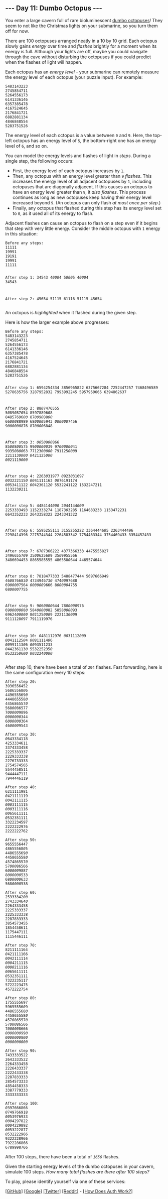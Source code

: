 <!DOCTYPE html>
<html lang="en-us">
<head>
<meta charset="utf-8"/>
<title>Day 11 - Advent of Code 2021</title>
<!--[if lt IE 9]><script src="/static/html5.js"></script><![endif]-->
<link href='//fonts.googleapis.com/css?family=Source+Code+Pro:300&subset=latin,latin-ext' rel='stylesheet' type='text/css'/>
<link rel="stylesheet" type="text/css" href="/static/style.css?26"/>
<link rel="stylesheet alternate" type="text/css" href="/static/highcontrast.css?0" title="High Contrast"/>
<link rel="shortcut icon" href="/favicon.png"/>
</head><!--




Oh, hello!  Funny seeing you here.

I appreciate your enthusiasm, but you aren't going to find much down here.
There certainly aren't clues to any of the puzzles.  The best surprises don't
even appear in the source until you unlock them for real.

Please be careful with automated requests; I'm not a massive company, and I can
only take so much traffic.  Please be considerate so that everyone gets to play.

If you're curious about how Advent of Code works, it's running on some custom
Perl code. Other than a few integrations (auth, analytics, social media), I
built the whole thing myself, including the design, animations, prose, and all
of the puzzles.

The puzzles are most of the work; preparing a new calendar and a new set of
puzzles each year takes all of my free time for 4-5 months. A lot of effort
went into building this thing - I hope you're enjoying playing it as much as I
enjoyed making it for you!

If you'd like to hang out, I'm @ericwastl on Twitter.

- Eric Wastl


















































-->
<body>
<header><div><h1 class="title-global"><a href="/">Advent of Code</a></h1><nav><ul><li><a href="/2021/about">[About]</a></li><li><a href="/2021/events">[Events]</a></li><li><a href="https://teespring.com/stores/advent-of-code" target="_blank">[Shop]</a></li><li><a href="/2021/auth/login">[Log In]</a></li></ul></nav></div><div><h1 class="title-event">&nbsp;&nbsp;&nbsp;<span class="title-event-wrap">var y=</span><a href="/2021">2021</a><span class="title-event-wrap">;</span></h1><nav><ul><li><a href="/2021">[Calendar]</a></li><li><a href="/2021/support">[AoC++]</a></li><li><a href="/2021/sponsors">[Sponsors]</a></li><li><a href="/2021/leaderboard">[Leaderboard]</a></li><li><a href="/2021/stats">[Stats]</a></li></ul></nav></div></header>

<div id="sidebar">
<div id="sponsor"><div class="quiet">Our <a href="/2021/sponsors">sponsors</a> help make Advent of Code possible:</div><div class="sponsor"><a href="https://generacta.avature.net/careers/SearchJobs/?splitLocationSearch_state=605" target="_blank" onclick="if(ga)ga('send','event','sponsor','sidebar',this.href);" rel="noopener">Generac CES</a> - Help us build a decentralized PV grid to combat climate change</div></div>
</div><!--/sidebar-->

<main>
<script>window.addEventListener('click', function(e,s,r){if(e.target.nodeName==='CODE'&&e.detail===3){s=window.getSelection();s.removeAllRanges();r=document.createRange();r.selectNodeContents(e.target);s.addRange(r);}});</script>
<article class="day-desc"><h2>--- Day 11: Dumbo Octopus ---</h2><p>You enter a large cavern full of rare bioluminescent <a href="https://www.youtube.com/watch?v=eih-VSaS2g0" target="_blank">dumbo octopuses</a>! They seem to not like the Christmas lights on your submarine, so you turn them off for now.</p>
<p>There are 100 <span title="I know it's weird; I grew up saying 'octopi' too.">octopuses</span> arranged neatly in a 10 by 10 grid. Each octopus slowly gains <em>energy</em> over time and <em>flashes</em> brightly for a moment when its energy is full. Although your lights are off, maybe you could navigate through the cave without disturbing the octopuses if you could predict when the flashes of light will happen.</p>
<p>Each octopus has an <em>energy level</em> - your submarine can remotely measure the energy level of each octopus (your puzzle input). For example:</p>
<pre><code>5483143223
2745854711
5264556173
6141336146
6357385478
4167524645
2176841721
6882881134
4846848554
5283751526
</code></pre>
<p>The energy level of each octopus is a value between <code>0</code> and <code>9</code>. Here, the top-left octopus has an energy level of <code>5</code>, the bottom-right one has an energy level of <code>6</code>, and so on.</p>
<p>You can model the energy levels and flashes of light in <em>steps</em>. During a single step, the following occurs:</p>
<ul>
<li>First, the energy level of each octopus increases by <code>1</code>.</li>
<li>Then, any octopus with an energy level greater than <code>9</code> <em>flashes</em>. This increases the energy level of all adjacent octopuses by <code>1</code>, including octopuses that are diagonally adjacent. If this causes an octopus to have an energy level greater than <code>9</code>, it <em>also flashes</em>. This process continues as long as new octopuses keep having their energy level increased beyond <code>9</code>. (An octopus can only flash <em>at most once per step</em>.)</li>
<li>Finally, any octopus that flashed during this step has its energy level set to <code>0</code>, as it used all of its energy to flash.</li>
</ul>
<p>Adjacent flashes can cause an octopus to flash on a step even if it begins that step with very little energy. Consider the middle octopus with <code>1</code> energy in this situation:</p>
<pre><code>Before any steps:
11111
19991
19191
19991
11111

After step 1:
34543
4<em>000</em>4
5<em>000</em>5
4<em>000</em>4
34543

After step 2:
45654
51115
61116
51115
45654
</code></pre>
<p>An octopus is <em>highlighted</em> when it flashed during the given step.</p>
<p>Here is how the larger example above progresses:</p>
<pre><code>Before any steps:
5483143223
2745854711
5264556173
6141336146
6357385478
4167524645
2176841721
6882881134
4846848554
5283751526

After step 1:
6594254334
3856965822
6375667284
7252447257
7468496589
5278635756
3287952832
7993992245
5957959665
6394862637

After step 2:
88<em>0</em>7476555
5<em>0</em>89<em>0</em>87<em>0</em>54
85978896<em>0</em>8
84857696<em>00</em>
87<em>00</em>9<em>0</em>88<em>00</em>
66<em>000</em>88989
68<em>0000</em>5943
<em>000000</em>7456
9<em>000000</em>876
87<em>0000</em>6848

After step 3:
<em>00</em>5<em>0</em>9<em>00</em>866
85<em>00</em>8<em>00</em>575
99<em>000000</em>39
97<em>000000</em>41
9935<em>0</em>8<em>00</em>63
77123<em>00000</em>
791125<em>000</em>9
221113<em>0000</em>
<em>0</em>421125<em>000</em>
<em>00</em>21119<em>000</em>

After step 4:
2263<em>0</em>31977
<em>0</em>923<em>0</em>31697
<em>00</em>3222115<em>0</em>
<em>00</em>41111163
<em>00</em>76191174
<em>00</em>53411122
<em>00</em>4236112<em>0</em>
5532241122
1532247211
113223<em>0</em>211

After step 5:
4484144<em>000</em>
2<em>0</em>44144<em>000</em>
2253333493
1152333274
11873<em>0</em>3285
1164633233
1153472231
6643352233
2643358322
2243341322

After step 6:
5595255111
3155255222
33644446<em>0</em>5
2263444496
2298414396
2275744344
2264583342
7754463344
3754469433
3354452433

After step 7:
67<em>0</em>7366222
4377366333
4475555827
34966557<em>0</em>9
35<em>00</em>6256<em>0</em>9
35<em>0</em>9955566
3486694453
8865585555
486558<em>0</em>644
4465574644

After step 8:
7818477333
5488477444
5697666949
46<em>0</em>876683<em>0</em>
473494673<em>0</em>
474<em>00</em>97688
69<em>0000</em>7564
<em>000000</em>9666
8<em>00000</em>4755
68<em>0000</em>7755

After step 9:
9<em>0</em>6<em>0000</em>644
78<em>00000</em>976
69<em>000000</em>8<em>0</em>
584<em>00000</em>82
5858<em>0000</em>93
69624<em>00000</em>
8<em>0</em>2125<em>000</em>9
222113<em>000</em>9
9111128<em>0</em>97
7911119976

After step 10:
<em>0</em>481112976
<em>00</em>31112<em>00</em>9
<em>00</em>411125<em>0</em>4
<em>00</em>811114<em>0</em>6
<em>00</em>991113<em>0</em>6
<em>00</em>93511233
<em>0</em>44236113<em>0</em>
553225235<em>0</em>
<em>0</em>53225<em>0</em>6<em>00</em>
<em>00</em>3224<em>0000</em>
</code></pre>

<p>After step 10, there have been a total of <code>204</code> flashes. Fast forwarding, here is the same configuration every 10 steps:</p>

<pre><code>After step 20:
3936556452
56865568<em>0</em>6
449655569<em>0</em>
444865558<em>0</em>
445686557<em>0</em>
568<em>00</em>86577
7<em>00000</em>9896
<em>0000000</em>344
6<em>000000</em>364
46<em>0000</em>9543

After step 30:
<em>0</em>643334118
4253334611
3374333458
2225333337
2229333338
2276733333
2754574565
5544458511
9444447111
7944446119

After step 40:
6211111981
<em>0</em>421111119
<em>00</em>42111115
<em>000</em>3111115
<em>000</em>3111116
<em>00</em>65611111
<em>0</em>532351111
3322234597
2222222976
2222222762

After step 50:
9655556447
48655568<em>0</em>5
448655569<em>0</em>
445865558<em>0</em>
457486557<em>0</em>
57<em>000</em>86566
6<em>00000</em>9887
8<em>000000</em>533
68<em>00000</em>633
568<em>0000</em>538

After step 60:
25333342<em>00</em>
274333464<em>0</em>
2264333458
2225333337
2225333338
2287833333
3854573455
1854458611
1175447111
1115446111

After step 70:
8211111164
<em>0</em>421111166
<em>00</em>42111114
<em>000</em>4211115
<em>0000</em>211116
<em>00</em>65611111
<em>0</em>532351111
7322235117
5722223475
4572222754

After step 80:
1755555697
59655556<em>0</em>9
448655568<em>0</em>
445865558<em>0</em>
457<em>0</em>86557<em>0</em>
57<em>000</em>86566
7<em>00000</em>8666
<em>0000000</em>99<em>0</em>
<em>0000000</em>8<em>00</em>
<em>0000000000</em>

After step 90:
7433333522
2643333522
2264333458
2226433337
2222433338
2287833333
2854573333
4854458333
3387779333
3333333333

After step 100:
<em>0</em>397666866
<em>0</em>749766918
<em>00</em>53976933
<em>000</em>4297822
<em>000</em>4229892
<em>00</em>53222877
<em>0</em>532222966
9322228966
7922286866
6789998766
</code></pre>
<p>After 100 steps, there have been a total of <code><em>1656</em></code> flashes.</p>
<p>Given the starting energy levels of the dumbo octopuses in your cavern, simulate 100 steps. <em>How many total flashes are there after 100 steps?</em></p>
</article>
<p>To play, please identify yourself via one of these services:</p>
<p><a href="/auth/github">[GitHub]</a> <a href="/auth/google">[Google]</a> <a href="/auth/twitter">[Twitter]</a> <a href="/auth/reddit">[Reddit]</a> <span class="quiet">- <a href="/about#faq_auth">[How Does Auth Work?]</a></span></p>
</main>

<!-- ga -->
<script>
(function(i,s,o,g,r,a,m){i['GoogleAnalyticsObject']=r;i[r]=i[r]||function(){
(i[r].q=i[r].q||[]).push(arguments)},i[r].l=1*new Date();a=s.createElement(o),
m=s.getElementsByTagName(o)[0];a.async=1;a.src=g;m.parentNode.insertBefore(a,m)
})(window,document,'script','//www.google-analytics.com/analytics.js','ga');
ga('create', 'UA-69522494-1', 'auto');
ga('set', 'anonymizeIp', true);
ga('send', 'pageview');
</script>
<!-- /ga -->
</body>
</html>